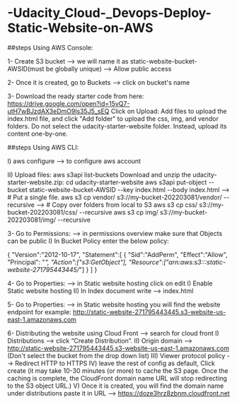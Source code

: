 # -Udacity_Cloud-_Devops-Deploy-Static-Website-on-AWS
##steps Using AWS Console:

1- Create S3 bucket --> we will name it as static-website-bucket-AWSID(must be globally unique) --> Allow public access

2- Once it is created, go to Buckets --> click on bucket's name

3- Download the ready starter code from here: https://drive.google.com/open?id=15vQ7-utH7wBJzdAX3eDmO9ls35J5_sEQ
Click on Upload:
  Add files to upload the index.html file, and click "Add folder" to upload the css, img, and vendor folders.
  Do not select the udacity-starter-website folder. Instead, upload its content one-by-one.

##steps Using AWS CLI:

I) aws configure      --> to configure aws account

II) Upload files:
  aws s3api list-buckets
  Download and unzip the udacity-starter-website.zip:
    cd udacity-starter-website 
    aws s3api put-object --bucket static-website-bucket-AWSID --key index.html --body index.html     --> # Put a single file. 
    aws s3 cp vendor/ s3://my-bucket-202203081/vendor/ --recursive       --> # Copy over folders from local to S3 
    aws s3 cp css/ s3://my-bucket-202203081/css/ --recursive 
    aws s3 cp img/ s3://my-bucket-202203081/img/ --recursive 
    
3- Go to Permissions:  --> in permissions overview make sure that Objects can be public
    I) In Bucket Policy enter the below policy: 
    
{
  "Version":"2012-10-17",
  "Statement":[
    {
      "Sid":"AddPerm",
      "Effect":"Allow",
      "Principal": "*",
      "Action":["s3:GetObject"],
      "Resource":["arn:aws:s3:::static-website-271795443445/*"]
    }
  ]
}

4- Go to Properties: --> in Static website hosting click on edit
  I) Enable Static website hosting
  II) In Index document write --> index.html
  
5- Go to Properties: --> in Static website hosting you will find the website endpoint
  for example: http://static-website-271795443445.s3-website-us-east-1.amazonaws.com
  
6- Distributing the website using Cloud Front --> search for cloud front
  I) Distributions --> click “Create Distribution”.
  II) Origin domain --> http://static-website-271795443445.s3-website-us-east-1.amazonaws.com   (Don't select the bucket from the drop down list)
  III) Viewer protocol policy --> Redirect HTTP to HTTPS
  IV) leave the rest of config as default, Click create (it may take 10-30 minutes (or more) to cache the S3 page. Once the caching is complete, the CloudFront domain name URL will stop redirecting to the S3 object URL.)
  V) Once it is created, you will find the domain name under distributions paste it in URL  --> https://doze3hrz8zbnm.cloudfront.net

